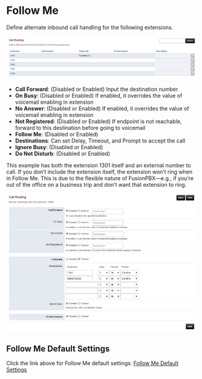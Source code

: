 # Follow Me

Define alternate inbound call handling for the following extensions.

![Follow Me Settings](../_static/images/fusionpbx_follow_me.jpg)

- **Call Forward**: (Disabled or Enabled) Input the destination number
- **On Busy**: (Disabled or Enabled) If enabled, it overrides the value of voicemail enabling in extension
- **No Answer**: (Disabled or Enabled) If enabled, it overrides the value of voicemail enabling in extension
- **Not Registered**: (Disabled or Enabled) If endpoint is not reachable, forward to this destination before going to voicemail
- **Follow Me**: (Disabled or Enabled)
- **Destinations**: Can set Delay, Timeout, and Prompt to accept the call
- **Ignore Busy**: (Disabled or Enabled)
- **Do Not Disturb**: (Disabled or Enabled)

This example has both the extension 1301 itself and an external number to call. If you don’t include the extension itself, the extension won’t ring when in Follow Me. This is due to the flexible nature of FusionPBX—e.g., if you’re out of the office on a business trip and don’t want that extension to ring.

![Follow Me Example](../_static/images/fusionpbx_follow_me1.jpg)

## Follow Me Default Settings

Click the link above for Follow Me default settings: [Follow Me Default Settings](/en/latest/advanced/default_settings.html#id13)
